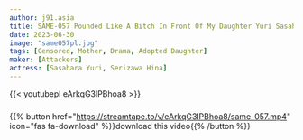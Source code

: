 ```yaml
---
author: j91.asia
title: SAME-057 Pounded Like A Bitch In Front Of My Daughter Yuri Sasahara Hina Serizawa
date: 2023-06-30
image: "same057pl.jpg"
tags: [Censored, Mother, Drama, Adopted Daughter]
maker: [Attackers]
actress: [Sasahara Yuri, Serizawa Hina]
---
```



{{< youtubepl eArkqG3lPBhoa8 >}}
###

{{% button href="https://streamtape.to/v/eArkqG3lPBhoa8/same-057.mp4" icon="fas fa-download" %}}download this video{{% /button %}}

